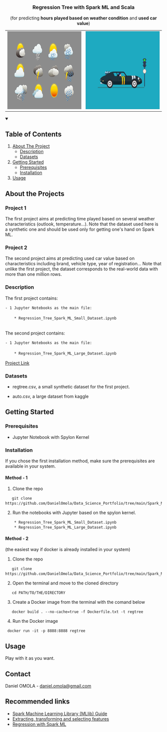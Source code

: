 <!--
[![Contributors][contributors-shield]][contributors-url]
[![Forks][forks-shield]][forks-url]
[![Stargazers][stars-shield]][stars-url]
[![Issues][issues-shield]][issues-url]
[![MIT License][license-shield]][license-url]
[![LinkedIn][linkedin-shield]][linkedin-url]
 -->


<!-- PROJECT LOGO -->
<br />
<h3 align="center">Regression Tree with Spark ML and Scala</h3>
<p align="center">(for predicting <b>hours played based on weather condition</b> and <b>used car value</b>)</p>
<p align="center">
  <table>
  <tr>
  	<td><a href="https://executive-education.dauphine.psl.eu/formations/executive-master-diplome-universite/ia-science-donnees" target="_blank">
	<img src="images/image_weather_1.gif" alt="Logo" width="400" height="250"></a></td>
    <td><a href="https://executive-education.dauphine.psl.eu/formations/executive-master-diplome-universite/ia-science-donnees" target="_blank">
	<img src="images/image_car_1.gif" alt="Logo" width="400" height="250"></a></td>
	</tr>
  </table>	
  </a>




<!-- TABLE OF CONTENTS -->
<details open="open">
  <summary><h2> Table of Contents</h2></summary>
  <ol>
    <li>
      <a href="#about-the-project">About The Project</a>
      <ul>
        <li><a href="#description">Description</a></li>
      </ul>
      <ul>
        <li><a href="#datasets">Datasets</a></li>
      </ul>
    </li>
    <li>
      <a href="#getting-started">Getting Started</a>
      <ul>
        <li><a href="#prerequisites">Prerequisites</a></li>
        <li><a href="#installation">Installation</a></li>
      </ul>
    </li>
    <li><a href="#usage">Usage</a></li>

  </ol>
</details>



<!-- ABOUT THE PROJECT -->
## About the Projects

### Project 1  
The first project aims at predicting time played based on several weather characteristics (outlook, temperature...).
Note that the dataset used here is a synthetic one and should be used only for getting one's hand on Spark ML. 


### Project 2
The second project aims at predicting used car value based on characteristics including brand, vehicle type, year of registration...
Note that unlike the first project, the dataset corresponds to the real-world data with more than one million rows.

### Description

The first project contains:

```sh
- 1 Jupyter Notebooks as the main file:

	* Regression_Tree_Spark_ML_Small_Dataset.ipynb
	
```

The second project contains:

```sh
- 1 Jupyter Notebooks as the main file:

	* Regression_Tree_Spark_ML_Large_Dataset.ipynb

```


<a href="https://github.com/DanielOmola/Data_Science_Portfolio/tree/main/Spark_ML_Regression_Tree" target="_blank">Project Link</a>
	

### Datasets
* regtree.csv, a small synthetic dataset for the first project.

* auto.csv, a large dataset from kaggle

<!-- GETTING STARTED -->
## Getting Started


### Prerequisites
*  Jupyter Notebook with Spylon Kernel


### Installation

If you chose the first installation method, make sure the prerequisites are available in your system.

#### Method - 1
1. Clone the repo
```JS
   git clone https://github.com/DanielOmola/Data_Science_Portfolio/tree/main/Spark_ML_Regression_Tree
```
2. Run the notebooks with Jupyter based on the spylon kernel.

```JS
	* Regression_Tree_Spark_ML_Small_Dataset.ipynb
	* Regression_Tree_Spark_ML_Large_Dataset.ipynb
```
<!-- -->

#### Method - 2
(the easiest way if docker is already installed in your system)

1. Clone the repo
```JS
   git clone https://github.com/DanielOmola/Data_Science_Portfolio/tree/main/Spark_ML_Regression_Tree
```
2. Open the terminal and move to the cloned directory 
```JS
   cd PATH/TO/THE/DIRECTORY
```
3. Create a Docker image from the terminal with the comand below
```JS
   docker build . --no-cache=true -f Dockerfile.txt -t regtree
```
4. Run the Docker image
```JS
 docker run -it -p 8888:8888 regtree
```


<!-- USAGE EXAMPLES -->
## Usage

Play with it as you want.


<!-- CONTACT -->
## Contact

Daniel OMOLA - daniel.omola@gmail.com


<!-- Recommended links -->
## Recommended links

* <a href="https://spark.apache.org/docs/latest/ml-guide.html" target="_blank">Spark Machine Learning Library (MLlib) Guide</a>
* <a href="https://spark.apache.org/docs/latest/ml-features" target="_blank">Extracting, transforming and selecting features</a>
* <a href="https://spark.apache.org/docs/latest/ml-classification-regression.html#regression" target="_blank">Regression with Spark ML</a>
